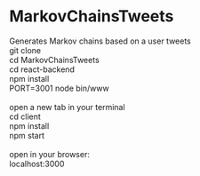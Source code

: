# MarkovChainsTweets
Generates Markov chains based on a user tweets
<br />
git clone
<br />
cd MarkovChainsTweets
<br />
cd react-backend
<br />
npm install 
<br />
PORT=3001 node bin/www
<br />
<br />
open a new tab in your terminal
<br />
cd client
<br />
npm install 
<br />
npm start
<br />
<br />
open in your browser:
<br />
localhost:3000
<br />
